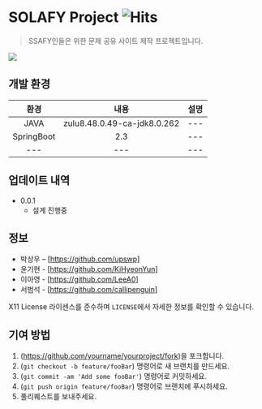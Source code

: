 # SOLAFY Project     ![Hits](https://hits.seeyoufarm.com/api/count/incr/badge.svg?url=https://github.com/upswp/-Project-HelloProblem&count_bg=%2379C83D&title_bg=%23555555&icon=kyocera.svg&icon_color=%23E7E7E7&title=Hits&edge_flat=false)

> SSAFY인들은 위한 문제 공유 사이트 제작 프로젝트입니다.

![](../header.png)


## 개발 환경

|환경|내용|설명|
|:---:|:---:|:---:|
|JAVA |zulu8.48.0.49-ca-jdk8.0.262 |---|
|SpringBoot |2.3|---|
|---|---|---|

## 업데이트 내역


* 0.0.1
    * 설계 진행중

## 정보

* 박상우 – [https://github.com/upswp]
* 윤기현 - [https://github.com/KiHyeonYun]
* 이아영 - [https://github.com/LeeA0]
* 서범석 - [https://github.com/callipenguin]


X11 License 라이센스를 준수하며 ``LICENSE``에서 자세한 정보를 확인할 수 있습니다.

## 기여 방법

1. (<https://github.com/yourname/yourproject/fork>)을 포크합니다.
2. (`git checkout -b feature/fooBar`) 명령어로 새 브랜치를 만드세요.
3. (`git commit -am 'Add some fooBar'`) 명령어로 커밋하세요.
4. (`git push origin feature/fooBar`) 명령어로 브랜치에 푸시하세요. 
5. 풀리퀘스트를 보내주세요.

<!-- Markdown link & img dfn's -->
[npm-image]: https://img.shields.io/npm/v/datadog-metrics.svg?style=flat-square
[npm-url]: https://npmjs.org/package/datadog-metrics
[npm-downloads]: https://img.shields.io/npm/dm/datadog-metrics.svg?style=flat-square
[travis-image]: https://img.shields.io/travis/dbader/node-datadog-metrics/master.svg?style=flat-square
[travis-url]: https://travis-ci.org/dbader/node-datadog-metrics
[wiki]: https://github.com/yourname/yourproject/wiki
